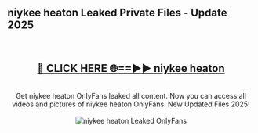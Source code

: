 <h2>niykee heaton Leaked Private Files - Update 2025</h2>
<br>
<div align="center">
<h2><a href="https://cliphot.my.id/niykee_heaton" rel="nofollow">🔴 CLICK HERE 🌐==►► niykee heaton</a></h2>
<br>
Get niykee heaton OnlyFans leaked all content. Now you can access all videos and pictures of niykee heaton OnlyFans. New Updated Files 2025!
<br>
<br>
<a href="https://cliphot.my.id/niykee_heaton" rel="nofollow" data-target="animated-image.originalLink"><img src="https://i.ibb.co.com/WyWwxjT/player-gif2.gif" alt="niykee heaton Leaked OnlyFans" style="max-width: 100%; display: inline-block;" data-target="animated-image.originalImage"></a>
</div>
<br>